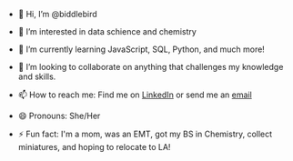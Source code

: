 - 👋 Hi, I’m @biddlebird
- 👀 I’m interested in data schience and chemistry
- 🌱 I’m currently learning JavaScript, SQL, Python, and much more!
- 💞️ I’m looking to collaborate on anything that challenges my knowledge and skills. 
- 📫 How to reach me: Find me on [LinkedIn](www.linkedin.com/in/kayla-vaccaro-1577281a9) or send me an [email](mailto:kaybid98@gmail.com)

- 😄 Pronouns: She/Her
- ⚡ Fun fact: I'm a mom, was an EMT, got my BS in Chemistry, collect miniatures, and hoping to relocate to LA!

<!---
biddlebird/biddlebird is a ✨ special ✨ repository because its `README.md` (this file) appears on your GitHub profile.
You can click the Preview link to take a look at your changes.
--->
